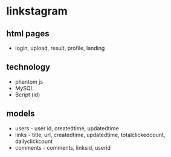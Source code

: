 # linkstagram

## html pages
* login, upload, result, profile, landing

## technology
* phantom js
* MySQL
* Bcript (id)

## models
* users - user id, createdtime, updatedtime
* links - title, url, createdtime, updatedtime, totalclickedcount, dailyclickcount
* comments - comments, linksid, userid
